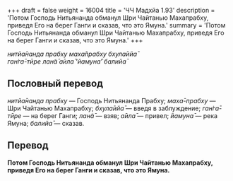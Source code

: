 +++
draft = false
weight = 16004
title = 'ЧЧ Мадхйа 1.93'
description = 'Потом Господь Нитьянанда обманул Шри Чайтанью Махапрабху, приведя Его на берег Ганги и сказав, что это Ямуна.'
summary = 'Потом Господь Нитьянанда обманул Шри Чайтанью Махапрабху, приведя Его на берег Ганги и сказав, что это Ямуна.'
+++

_нитйа̄нанда прабху маха̄прабху бхула̄ийа̄  
ган̇га̄-тӣре лан̃а̄ а̄ила̄ ‘йамуна̄’ балийа̄_

## Пословный перевод

_нитйа̄нанда_ _прабху_ — Господь Нитьянанда Прабху; _маха̄_\-_прабху_ — Шри Чайтанью Махапрабху; _бхула̄ийа̄_ — введя в заблуждение; _ган̇га̄_\-_тӣре_ — на берег Ганги; _лан̃а̄_ — взяв; _а̄ила̄_ — привел; _йамуна̄_ — река Ямуна; _балийа̄_ — сказав.

## Перевод

**Потом Господь Нитьянанда обманул Шри Чайтанью Махапрабху, приведя Его на берег Ганги и сказав, что это Ямуна.**
